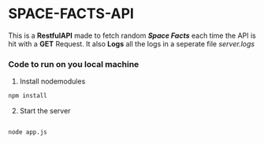 # SPACE-FACTS-API

This is a **RestfulAPI** made to fetch random ***Space Facts*** each time the API is hit with a **GET** Request. 
It also **Logs** all the logs in a seperate file *server.logs*

### Code to run on you local machine

1. Install nodemodules

```bash
npm install
```

2. Start the server

```bash

node app.js